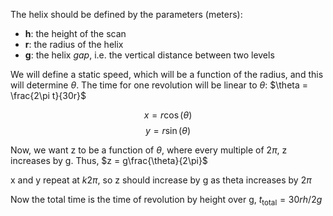 The helix should be defined by the parameters (meters):
- **h**: the height of the scan
- **r**: the radius of the helix
- **g**: the helix *gap*, i.e. the vertical distance between two levels

We will define a static speed, which will be a function of the radius, and this will determine $\theta$. The time for one revolution will be linear to $\theta$: $\theta = \frac{2\pi t}{30r}$


$$x = r\cos(\theta)$$
$$y = r\sin(\theta)$$

Now, we want z to be a function of $\theta$, where every multiple of $2\pi$, z increases by g. Thus, $z = g\frac{\theta}{2\pi}$

x and y repeat at $k2\pi$, so z should increase by g as theta increases by $2\pi$


Now the total time is the time of revolution by height over g, $t_{\text{total}}=30rh/2g$